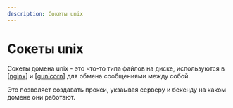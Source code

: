 ```yaml
---
description: Сокеты unix
---
```

# Сокеты unix

Сокеты домена unix - это что-то типа файлов на диске, используются в [[nginx]] и [[gunicorn]] для обмена сообщениями между собой.

Это позволяет создавать прокси, укзаывая серверу и бекенду на каком домене они работают.

[//begin]: # "Autogenerated link references for markdown compatibility"
[nginx]: nginx "Nginx веб-сервер (wsgi)"
[gunicorn]: gunicorn "Gunicorn"
[//end]: # "Autogenerated link references"